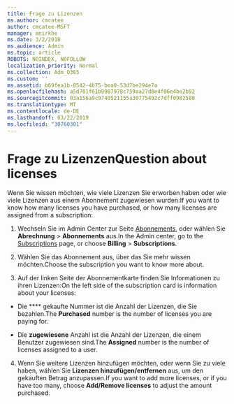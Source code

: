 ```yaml
---
title: Frage zu Lizenzen
ms.author: cmcatee
author: cmcatee-MSFT
manager: mnirkhe
ms.date: 3/2/2018
ms.audience: Admin
ms.topic: article
ROBOTS: NOINDEX, NOFOLLOW
localization_priority: Normal
ms.collection: Adm_O365
ms.custom: ''
ms.assetid: b69fea1b-0542-4b75-bea0-53d7be294e7a
ms.openlocfilehash: a5d701f61b0987978c759aa27d8e4f06e4be2b92
ms.sourcegitcommit: 03a156a9c9740521155a30775492c7dff0982588
ms.translationtype: MT
ms.contentlocale: de-DE
ms.lasthandoff: 03/22/2019
ms.locfileid: "30760301"
---
```

# <a name="question-about-licenses"></a><span data-ttu-id="666d3-102">Frage zu Lizenzen</span><span class="sxs-lookup"><span data-stu-id="666d3-102">Question about licenses</span></span>

<span data-ttu-id="666d3-103">Wenn Sie wissen möchten, wie viele Lizenzen Sie erworben haben oder wie viele Lizenzen aus einem Abonnement zugewiesen wurden:</span><span class="sxs-lookup"><span data-stu-id="666d3-103">If you want to know how many licenses you have purchased, or how many licenses are assigned from a subscription:</span></span>
  
1. <span data-ttu-id="666d3-104">Wechseln Sie im Admin Center zur Seite [Abonnements](https://go.microsoft.com/fwlink/p/?linkid=842054), oder wählen Sie **Abrechnung** \> **Abonnements** aus.</span><span class="sxs-lookup"><span data-stu-id="666d3-104">In the Admin center, go to the [Subscriptions](https://go.microsoft.com/fwlink/p/?linkid=842054) page, or choose **Billing** \> **Subscriptions**.</span></span>
    
2. <span data-ttu-id="666d3-105">Wählen Sie das Abonnement aus, über das Sie mehr wissen möchten.</span><span class="sxs-lookup"><span data-stu-id="666d3-105">Choose the subscription you want to know more about.</span></span>
    
3. <span data-ttu-id="666d3-106">Auf der linken Seite der Abonnementkarte finden Sie Informationen zu ihren Lizenzen:</span><span class="sxs-lookup"><span data-stu-id="666d3-106">On the left side of the subscription card is information about your licenses:</span></span>
    
  - <span data-ttu-id="666d3-107">Die \*\*\*\* gekaufte Nummer ist die Anzahl der Lizenzen, die Sie bezahlen.</span><span class="sxs-lookup"><span data-stu-id="666d3-107">The **Purchased** number is the number of licenses you are paying for.</span></span> 
    
  - <span data-ttu-id="666d3-108">Die **zugewiesene** Anzahl ist die Anzahl der Lizenzen, die einem Benutzer zugewiesen sind.</span><span class="sxs-lookup"><span data-stu-id="666d3-108">The **Assigned** number is the number of licenses assigned to a user.</span></span> 
    
4. <span data-ttu-id="666d3-109">Wenn Sie weitere Lizenzen hinzufügen möchten, oder wenn Sie zu viele haben, wählen Sie **Lizenzen hinzufügen/entfernen** aus, um den gekauften Betrag anzupassen.</span><span class="sxs-lookup"><span data-stu-id="666d3-109">If you want to add more licenses, or if you have too many, choose **Add/Remove licenses** to adjust the amount purchased.</span></span> 
    

